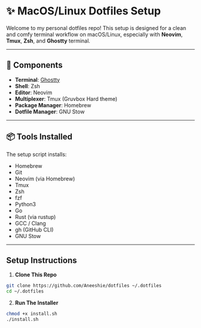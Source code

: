 # ✨ MacOS/Linux Dotfiles Setup

Welcome to my personal dotfiles repo! This setup is designed for a clean and comfy terminal workflow on macOS/Linux, especially with **Neovim**, **Tmux**, **Zsh**, and  **Ghostty** terminal.  


---

## 🧩 Components

- **Terminal**: [Ghostty](https://github.com/ghostty-org/ghostty)
- **Shell**: Zsh
- **Editor**: Neovim 
- **Multiplexer**: Tmux (Gruvbox Hard theme)
- **Package Manager**: Homebrew
- **Dotfile Manager**: GNU Stow

---

## 📦 Tools Installed

The setup script installs:

- Homebrew
- Git
- Neovim (via Homebrew)
- Tmux
- Zsh
- fzf
- Python3
- Go
- Rust (via rustup)
- GCC / Clang
- gh (GitHub CLI)
- GNU Stow

---

##  Setup Instructions

1. **Clone This Repo**

```bash
git clone https://github.com/Aneeshie/dotfiles ~/.dotfiles
cd ~/.dotfiles
```

2. **Run The Installer**

```bash
chmod +x install.sh
./install.sh
```



